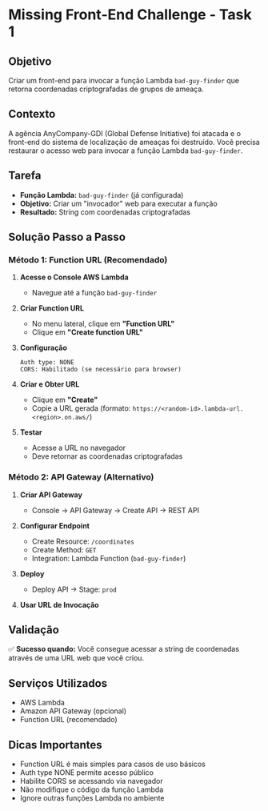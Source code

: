# Missing Front-End Challenge - Task 1

## Objetivo

Criar um front-end para invocar a função Lambda `bad-guy-finder` que retorna coordenadas criptografadas de grupos de ameaça.

## Contexto

A agência AnyCompany-GDI (Global Defense Initiative) foi atacada e o front-end do sistema de localização de ameaças foi destruído. Você precisa restaurar o acesso web para invocar a função Lambda `bad-guy-finder`.

## Tarefa

- **Função Lambda:** `bad-guy-finder` (já configurada)
- **Objetivo:** Criar um "invocador" web para executar a função
- **Resultado:** String com coordenadas criptografadas

## Solução Passo a Passo

### Método 1: Function URL (Recomendado)

1. **Acesse o Console AWS Lambda**
   - Navegue até a função `bad-guy-finder`

2. **Criar Function URL**
   - No menu lateral, clique em **"Function URL"**
   - Clique em **"Create function URL"**

3. **Configuração**
   ```
   Auth type: NONE
   CORS: Habilitado (se necessário para browser)
   ```

4. **Criar e Obter URL**
   - Clique em **"Create"**
   - Copie a URL gerada (formato: `https://<random-id>.lambda-url.<region>.on.aws/`)

5. **Testar**
   - Acesse a URL no navegador
   - Deve retornar as coordenadas criptografadas

### Método 2: API Gateway (Alternativo)

1. **Criar API Gateway**
   - Console → API Gateway → Create API → REST API

2. **Configurar Endpoint**
   - Create Resource: `/coordinates`
   - Create Method: `GET`
   - Integration: Lambda Function (`bad-guy-finder`)

3. **Deploy**
   - Deploy API → Stage: `prod`

4. **Usar URL de Invocação**

## Validação

✅ **Sucesso quando:** Você consegue acessar a string de coordenadas através de uma URL web que você criou.

## Serviços Utilizados

- AWS Lambda
- Amazon API Gateway (opcional)
- Function URL (recomendado)

## Dicas Importantes

- Function URL é mais simples para casos de uso básicos
- Auth type NONE permite acesso público
- Habilite CORS se acessando via navegador
- Não modifique o código da função Lambda
- Ignore outras funções Lambda no ambiente
